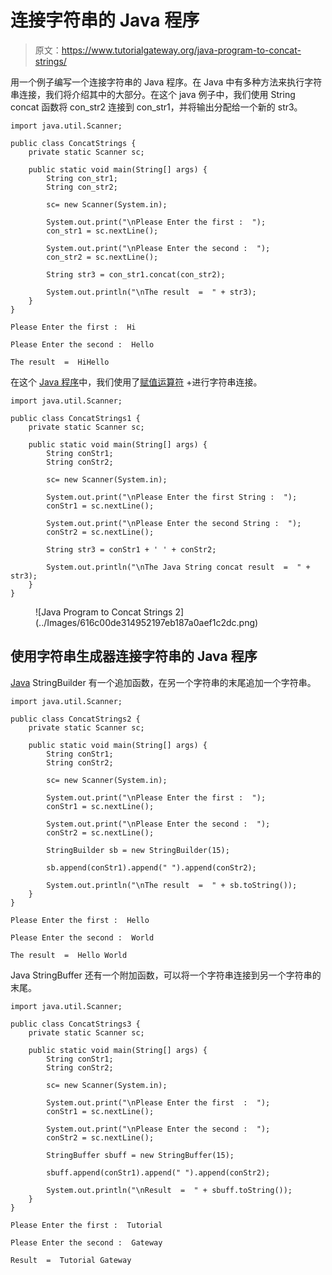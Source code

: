 # 连接字符串的 Java 程序

> 原文：<https://www.tutorialgateway.org/java-program-to-concat-strings/>

用一个例子编写一个连接字符串的 Java 程序。在 Java 中有多种方法来执行字符串连接，我们将介绍其中的大部分。在这个 java 例子中，我们使用 String concat 函数将 con_str2 连接到 con_str1，并将输出分配给一个新的 str3。

```
import java.util.Scanner;

public class ConcatStrings {
	private static Scanner sc;

	public static void main(String[] args) {
		String con_str1;
		String con_str2;

		sc= new Scanner(System.in);

		System.out.print("\nPlease Enter the first :  ");
		con_str1 = sc.nextLine();

		System.out.print("\nPlease Enter the second :  ");
		con_str2 = sc.nextLine();

		String str3 = con_str1.concat(con_str2);

		System.out.println("\nThe result  =  " + str3);
	}
}
```

```
Please Enter the first :  Hi

Please Enter the second :  Hello

The result  =  HiHello
```

在这个 [Java 程序](https://www.tutorialgateway.org/learn-java-programs/)中，我们使用了[赋值运算符](https://www.tutorialgateway.org/java-assignment-operators/) +进行字符串连接。

```
import java.util.Scanner;

public class ConcatStrings1 {
	private static Scanner sc;

	public static void main(String[] args) {
		String conStr1;
		String conStr2;

		sc= new Scanner(System.in);

		System.out.print("\nPlease Enter the first String :  ");
		conStr1 = sc.nextLine();

		System.out.print("\nPlease Enter the second String :  ");
		conStr2 = sc.nextLine();

		String str3 = conStr1 + ' ' + conStr2;

		System.out.println("\nThe Java String concat result  =  " + str3);
	}
}
```

<figure class="wp-block-image size-large">![Java Program to Concat Strings 2](../Images/616c00de314952197eb187a0aef1c2dc.png)</figure>

## 使用字符串生成器连接字符串的 Java 程序

[Java](https://www.tutorialgateway.org/java-tutorial/) StringBuilder 有一个追加函数，在另一个字符串的末尾追加一个字符串。

```
import java.util.Scanner;

public class ConcatStrings2 {
	private static Scanner sc;

	public static void main(String[] args) {
		String conStr1;
		String conStr2;

		sc= new Scanner(System.in);

		System.out.print("\nPlease Enter the first :  ");
		conStr1 = sc.nextLine();

		System.out.print("\nPlease Enter the second :  ");
		conStr2 = sc.nextLine();

		StringBuilder sb = new StringBuilder(15);

		sb.append(conStr1).append(" ").append(conStr2);

		System.out.println("\nThe result  =  " + sb.toString());
	}
}
```

```
Please Enter the first :  Hello

Please Enter the second :  World

The result  =  Hello World
```

Java StringBuffer 还有一个附加函数，可以将一个字符串连接到另一个字符串的末尾。

```
import java.util.Scanner;

public class ConcatStrings3 {
	private static Scanner sc;

	public static void main(String[] args) {
		String conStr1;
		String conStr2;

		sc= new Scanner(System.in);

		System.out.print("\nPlease Enter the first  :  ");
		conStr1 = sc.nextLine();

		System.out.print("\nPlease Enter the second :  ");
		conStr2 = sc.nextLine();

		StringBuffer sbuff = new StringBuffer(15);

		sbuff.append(conStr1).append(" ").append(conStr2);

		System.out.println("\nResult  =  " + sbuff.toString());
	}
}
```

```
Please Enter the first :  Tutorial

Please Enter the second :  Gateway

Result  =  Tutorial Gateway
```